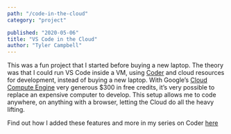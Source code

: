 ```yaml
---
path: "/code-in-the-cloud"
category: "project"

published: "2020-05-06"
title: "VS Code in the Cloud"
author: "Tyler Campbell"
--- 
```

This was a fun project that I started before buying a new laptop. The theory was that I could run VS Code inside a VM, using [Coder](https://coder.com/) and cloud resources for development, instead of buying a new laptop. With Google’s [Cloud Compute Engine](https://cloud.google.com/compute) very generous $300 in free credits, it’s very possible to replace an expensive computer to develop. This setup allows me to code anywhere, on anything with a browser, letting the Cloud do all the heavy lifting. 

Find out how I added these features and more in my series on Coder [here](link_to_page)


